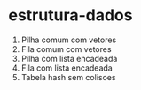 # estrutura-dados

1. Pilha comum com vetores
2. Fila comum com vetores
3. Pilha com lista encadeada
4. Fila com lista encadeada
5. Tabela hash sem colisoes
